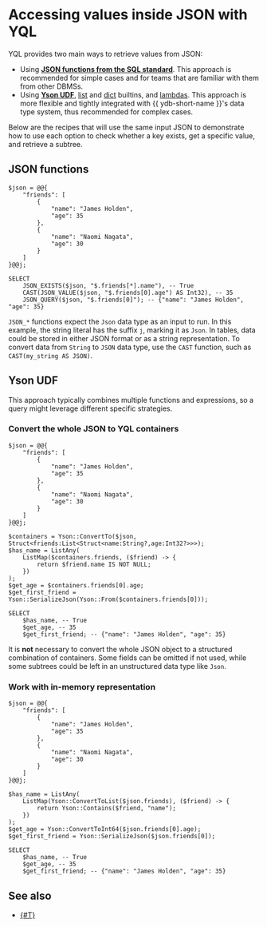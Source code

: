 # Accessing values inside JSON with YQL

YQL provides two main ways to retrieve values from JSON:

- Using [**JSON functions from the SQL standard**](../../yql/reference/builtins/json.md). This approach is recommended for simple cases and for teams that are familiar with them from other DBMSs.
- Using [**Yson UDF**](../../yql/reference/udf/list/yson.md), [list](../../yql/reference/builtins/list.md) and [dict](../../yql/reference/builtins/dict.md) builtins, and [lambdas](../../yql/reference/syntax/expressions.md#lambda). This approach is more flexible and tightly integrated with {{ ydb-short-name }}'s data type system, thus recommended for complex cases.

Below are the recipes that will use the same input JSON to demonstrate how to use each option to check whether a key exists, get a specific value, and retrieve a subtree.

## JSON functions

```yql
$json = @@{
    "friends": [
        {
            "name": "James Holden",
            "age": 35
        },
        {
            "name": "Naomi Nagata",
            "age": 30
        }
    ]
}@@j;

SELECT
    JSON_EXISTS($json, "$.friends[*].name"), -- True
    CAST(JSON_VALUE($json, "$.friends[0].age") AS Int32), -- 35
    JSON_QUERY($json, "$.friends[0]"); -- {"name": "James Holden", "age": 35}
```

`JSON_*` functions expect the `Json` data type as an input to run. In this example, the string literal has the suffix `j`, marking it as `Json`. In tables, data could be stored in either JSON format or as a string representation. To convert data from `String` to `JSON` data type, use the `CAST` function, such as `CAST(my_string AS JSON)`.

## Yson UDF

This approach typically combines multiple functions and expressions, so a query might leverage different specific strategies.

### Convert the whole JSON to YQL containers

```yql
$json = @@{
    "friends": [
        {
            "name": "James Holden",
            "age": 35
        },
        {
            "name": "Naomi Nagata",
            "age": 30
        }
    ]
}@@j;

$containers = Yson::ConvertTo($json, Struct<friends:List<Struct<name:String?,age:Int32?>>>);
$has_name = ListAny(
    ListMap($containers.friends, ($friend) -> {
        return $friend.name IS NOT NULL;
    })
);
$get_age = $containers.friends[0].age;
$get_first_friend = Yson::SerializeJson(Yson::From($containers.friends[0]));

SELECT
    $has_name, -- True
    $get_age, -- 35
    $get_first_friend; -- {"name": "James Holden", "age": 35}
```

It is **not** necessary to convert the whole JSON object to a structured combination of containers. Some fields can be omitted if not used, while some subtrees could be left in an unstructured data type like `Json`.

### Work with in-memory representation

```yql
$json = @@{
    "friends": [
        {
            "name": "James Holden",
            "age": 35
        },
        {
            "name": "Naomi Nagata",
            "age": 30
        }
    ]
}@@j;

$has_name = ListAny(
    ListMap(Yson::ConvertToList($json.friends), ($friend) -> {
        return Yson::Contains($friend, "name");
    })
);
$get_age = Yson::ConvertToInt64($json.friends[0].age);
$get_first_friend = Yson::SerializeJson($json.friends[0]);

SELECT
    $has_name, -- True
    $get_age, -- 35
    $get_first_friend; -- {"name": "James Holden", "age": 35}
```

## See also

- [{#T}](modifying-json.md)